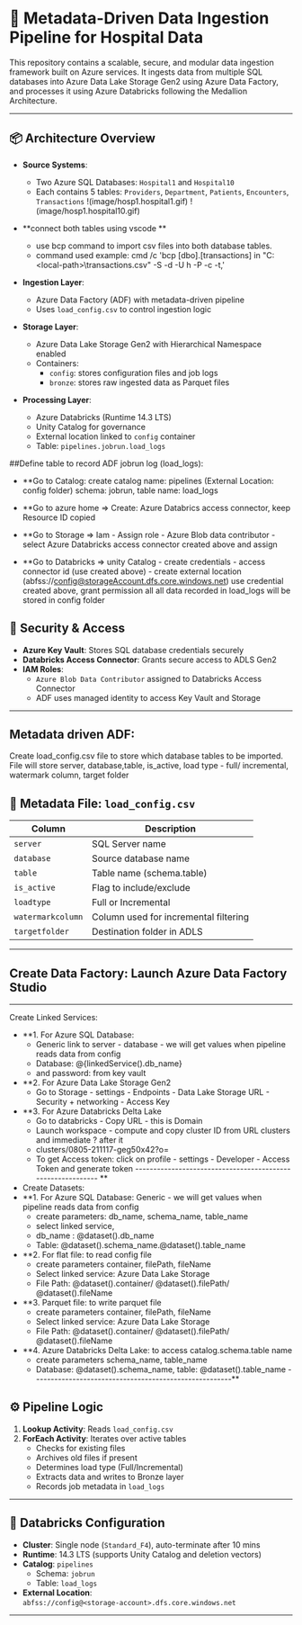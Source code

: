 # 🏥 Metadata-Driven Data Ingestion Pipeline for Hospital Data

This repository contains a scalable, secure, and modular data ingestion framework built on Azure services. It ingests data from multiple SQL databases into Azure Data Lake Storage Gen2 using Azure Data Factory, and processes it using Azure Databricks following the Medallion Architecture.

---

## 📦 Architecture Overview

- **Source Systems**:  
  - Two Azure SQL Databases: `Hospital1` and `Hospital10`  
  - Each contains 5 tables: `Providers`, `Department`, `Patients`, `Encounters`, `Transactions`
!(image/hosp1.hospital1.gif)
!(image/hosp1.hospital10.gif)

- **connect both tables using vscode **
  - use bcp command to import csv files into both database tables.
  - command used example:
	cmd /c 'bcp [dbo].[transactions] in "C:\<local-path>\transactions.csv" -S <server> -d <database> -U h <user> -P <password> -c -t,'

- **Ingestion Layer**:  
  - Azure Data Factory (ADF) with metadata-driven pipeline  
  - Uses `load_config.csv` to control ingestion logic

- **Storage Layer**:  
  - Azure Data Lake Storage Gen2 with Hierarchical Namespace enabled  
  - Containers:
    - `config`: stores configuration files and job logs
    - `bronze`: stores raw ingested data as Parquet files

- **Processing Layer**:  
  - Azure Databricks (Runtime 14.3 LTS)  
  - Unity Catalog for governance  
  - External location linked to `config` container  
  - Table: `pipelines.jobrun.load_logs`

##Define table to record ADF jobrun log (load_logs):

- **Go to Catalog: create catalog name: pipelines (External Location: config folder)
	schema: jobrun, table name: load_logs

- **Go to azure home => 
	Create: Azure Databrics access connector, keep Resource ID copied
- **Go to Storage =>
	Iam - Assign role - Azure Blob data contributor - select Azure Databricks access connector created above and assign
- **Go to Databricks =>
	unity Catalog - create credentials - access connector id (use created above)
				  - create external location (abfss://config@storageAccount.dfs.core.windows.net)
					use credential created above, grant permission all
all data recorded in load_logs will be stored in config folder



## 🔐 Security & Access

- **Azure Key Vault**: Stores SQL database credentials securely
- **Databricks Access Connector**: Grants secure access to ADLS Gen2
- **IAM Roles**:
  - `Azure Blob Data Contributor` assigned to Databricks Access Connector
  - ADF uses managed identity to access Key Vault and Storage

---
## Metadata driven ADF:
Create load_config.csv file to store which database tables to be imported.
	File will store server, database,table, is_active, load type - full/ incremental, watermark column, target folder

## 🧾 Metadata File: `load_config.csv`

| Column             | Description                          |
|--------------------|--------------------------------------|
| `server`           | SQL Server name                      |
| `database`         | Source database name                 |
| `table`            | Table name (schema.table)            |
| `is_active`        | Flag to include/exclude              |
| `loadtype`         | Full or Incremental                  |
| `watermarkcolumn`  | Column used for incremental filtering|
| `targetfolder`     | Destination folder in ADLS           |


---

## Create Data Factory: Launch Azure Data Factory Studio
****
Create Linked Services:
- **1. For Azure SQL Database: 
	- Generic link to server - database - we will get values when pipeline reads data from config
	- Database: @{linkedService().db_name}
	- <user name> and password: from key vault
- **2. For Azure Data Lake Storage Gen2
	- Go to Storage - settings - Endpoints - Data Lake Storage URL
				  -  Security + networking - Access Key
- **3. For Azure Databricks Delta Lake
	- Go to databricks - Copy URL - this is Domain
	- Launch workspace - compute and copy cluster ID from URL clusters and immediate ? after it
	- clusters/0805-211117-geg50x42?o=
	- To get Access token: click on profile - settings - Developer - Access Token and generate token
------------------------------------------------------------	**
- Create Datasets:
- **1. For Azure SQL Database: Generic - we will get values when pipeline reads data from config
	- create parameters: db_name, schema_name, table_name
	- select linked service,
	- db_name	: @dataset().db_name
	- Table: @dataset().schema_name.@dataset().table_name
- **2. For flat file: to read config file
	- create parameters container, filePath, fileName
	- Select linked service: Azure Data Lake Storage
	- File Path: @dataset().container/ @dataset().filePath/ @dataset().fileName
- **3. Parquet file: to write parquet file
	- create parameters container, filePath, fileName
	- Select linked service: Azure Data Lake Storage
	- File Path: @dataset().container/ @dataset().filePath/ @dataset().fileName
- **4. Azure Databricks Delta Lake: to access catalog.schema.table name
	- create parameters schema_name, table_name
	- Database: @dataset().schema_name, table: @dataset().table_name
-------------------------------------------------------**


## ⚙️ Pipeline Logic

1. **Lookup Activity**: Reads `load_config.csv`
2. **ForEach Activity**: Iterates over active tables
   - Checks for existing files
   - Archives old files if present
   - Determines load type (Full/Incremental)
   - Extracts data and writes to Bronze layer
   - Records job metadata in `load_logs`

---

## 🧱 Databricks Configuration

- **Cluster**: Single node (`Standard_F4`), auto-terminate after 10 mins
- **Runtime**: 14.3 LTS (supports Unity Catalog and deletion vectors)
- **Catalog**: `pipelines`
  - Schema: `jobrun`
  - Table: `load_logs`
- **External Location**:  
  `abfss://config@<storage-account>.dfs.core.windows.net`

---
